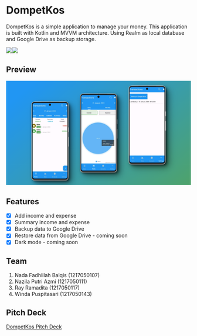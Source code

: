 # DompetKos

DompetKos is a simple application to manage your money. This application is built with Kotlin and MVVM architecture. Using Realm as local database and Google Drive as backup storage.

<div style="display: flex; flex-direction: row;">
  <a href="https://play.google.com/store/apps/details?id=com.dompetkos.app" target="_blank">
    <img src="https://play.google.com/intl/en_us/badges/static/images/badges/en_badge_web_generic.png" height="80">
  </a>

  <a href="https://youtu.be/x8c-MS3oHbM" target="_blank">
    <img src="https://images.squarespace-cdn.com/content/v1/5fb2af19a701c760b52a8d53/1651329521783-ALI9941G7G2OAYET066Y/watch-on-youtube.png" height="80">
  </a>
</div>

## Preview

![banner](/screenshots/banner.png)

## Features

- [x] Add income and expense
- [x] Summary income and expense
- [x] Backup data to Google Drive
- [x] Restore data from Google Drive - coming soon
- [x] Dark mode - coming soon

## Team

1. Nada Fadhiilah Balqis (1217050107)
2. Nazila Putri Azmi (1217050111)
3. Ray Ramadita (1217050117)
4. Winda Puspitasari (1217050143)

## Pitch Deck

[DompetKos Pitch Deck](https://www.canva.com/design/DAF4pI7gC2E/p3q416QxyLhBtbkee8jwdg/view)
